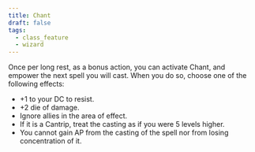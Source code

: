 ```yaml
---
title: Chant
draft: false
tags:
  - class_feature
  - wizard
---
```

Once per long rest, as a bonus action, you can activate Chant, and empower the next spell you will cast. When you do so, choose one of the following effects:

- +1 to your DC to resist. 
- +2 die of damage.
- Ignore allies in the area of effect.
- If it is a Cantrip, treat the casting as if you were 5 levels higher.
- You cannot gain AP from the casting of the spell nor from losing concentration of it.